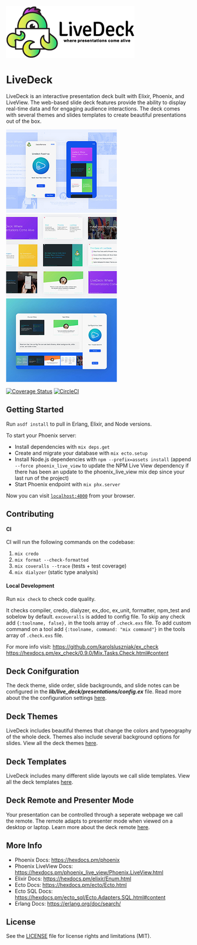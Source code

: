 ![alt text](assets/static/images/live-deck-logo-full.png?raw=true=300x "Live Deck Logo")

# LiveDeck
LiveDeck is an interactive presentation deck built with Elixir, Phoenix, and LiveView. The web-based slide deck features provide the ability to display real-time data and for engaging audience interactions. The deck comes with several themes and slides templates to create beautiful presentations out of the box.

![alt text](assets/static/images/live-deck-sample-1.jpg?raw=true=250x "Live Deck Remote")
![alt text](assets/static/images/live-deck-sample-2.jpg?raw=true=250x "Live Deck Default Slide Theme")
![alt text](assets/static/images/live-deck-sample-3.jpg?raw=true=250x "Live Deck Presenter Mode")

[![Coverage Status](https://coveralls.io/repos/github/gaslight/live_deck/badge.svg)](https://coveralls.io/github/gaslight/live_deck)
[![CircleCI](https://circleci.com/gh/gaslight/live_deck.svg?style=svg)](https://circleci.com/gh/gaslight/live_deck)

## Getting Started

Run `asdf install` to pull in Erlang, Elixir, and Node versions.

To start your Phoenix server:

  * Install dependencies with `mix deps.get`
  * Create and migrate your database with `mix ecto.setup`
  * Install Node.js dependencies with `npm --prefix=assets install` (append `--force phoenix_live_view` to update the NPM Live View dependency if there has been an update to the phoenix_live_view mix dep since your last run of the project)
  * Start Phoenix endpoint with `mix phx.server`

Now you can visit [`localhost:4000`](http://localhost:4000) from your browser.

## Contributing

#### CI

CI will run the following commands on the codebase:

1. `mix credo`
2. `mix format --check-formatted`
3. `mix coveralls --trace` (tests + test coverage)
4. `mix dialyzer` (static type analysis)

#### Local Development

Run `mix check` to check code quality.

It checks compiler, credo, dialyzer, ex_doc, ex_unit, formatter, npm_test and sobelow by default. `excoveralls` is added to config file. To skip any check add `{:toolname, false},` in the tools array of `.check.exs` file. To add custom command on a tool add `{:toolname, command: "mix command"}` in the tools array of `.check.exs` file.

For more info visit:
https://github.com/karolsluszniak/ex_check
https://hexdocs.pm/ex_check/0.9.0/Mix.Tasks.Check.html#content

## Deck Conifguration
The deck theme, slide order, slide backgrounds, and slide notes can be configured in the ***lib/live_deck/presentations/config.ex*** file. Read more about the the configuration settings [here](https://github.com/gaslight/live_deck/wiki/Deck-Configuration).

## Deck Themes
LiveDeck includes beautiful themes that change the colors and typeography of the whole deck. Themes also include several background options for slides. View all the deck themes [here](https://github.com/gaslight/live_deck/wiki/Deck-Theme).

## Deck Templates
LiveDeck includes many different slide layouts we call slide templates. View all the deck templates [here](https://github.com/gaslight/live_deck/wiki/Deck-Slide-Templates).

## Deck Remote and Presenter Mode
Your presentation can be controlled through a seperate webpage we call the remote. The remote adapts to presenter mode when viewed on a desktop or laptop. Learn more about the deck remote [here](https://github.com/gaslight/live_deck/wiki/Deck-Remote-and-Presentation-Mode).

## More Info

  * Phoenix Docs: https://hexdocs.pm/phoenix
  * Phoenix LiveView Docs: https://hexdocs.pm/phoenix_live_view/Phoenix.LiveView.html
  * Elixir Docs: https://hexdocs.pm/elixir/Enum.html
  * Ecto Docs: https://hexdocs.pm/ecto/Ecto.html
  * Ecto SQL Docs: https://hexdocs.pm/ecto_sql/Ecto.Adapters.SQL.html#content
  * Erlang Docs: https://erlang.org/doc/search/

## License
See the [LICENSE](/LICENSE.md) file for license rights and limitations (MIT).
